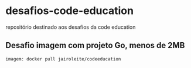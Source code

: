 # desafios-code-education
repositório destinado aos desafios da code education

## Desafio imagem com projeto Go, menos de 2MB
```
imagem: docker pull jairoleite/codeeducation
```
